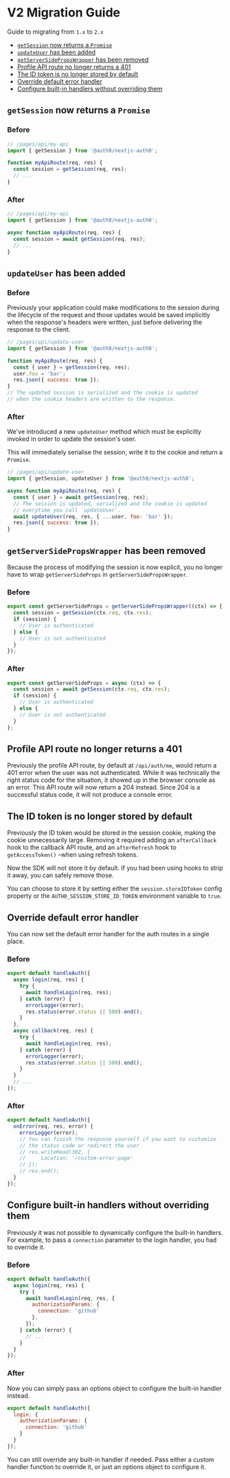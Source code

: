 # V2 Migration Guide

Guide to migrating from `1.x` to `2.x`

- [`getSession` now returns a `Promise`](#getsession-now-returns-a-promise)
- [`updateUser` has been added](#updateuser-has-been-added)
- [`getServerSidePropsWrapper` has been removed](#getserversidepropswrapper-has-been-removed)
- [Profile API route no longer returns a 401](#profile-api-route-no-longer-returns-a-401)
- [The ID token is no longer stored by default](#the-id-token-is-no-longer-stored-by-default)
- [Override default error handler](#override-default-error-handler)
- [Configure built-in handlers without overriding them](#configure-built-in-handlers-without-overriding-them)

## `getSession` now returns a `Promise`

### Before

```js
// /pages/api/my-api
import { getSession } from '@auth0/nextjs-auth0';

function myApiRoute(req, res) {
  const session = getSession(req, res);
  // ...
}
```

### After

```js
// /pages/api/my-api
import { getSession } from '@auth0/nextjs-auth0';

async function myApiRoute(req, res) {
  const session = await getSession(req, res);
  // ...
}
```

## `updateUser` has been added

### Before

Previously your application could make modifications to the session during the lifecycle of the request and those updates would be saved implicitly when the response's headers were written, just before delivering the response to the client.

```js
// /pages/api/update-user
import { getSession } from '@auth0/nextjs-auth0';

function myApiRoute(req, res) {
  const { user } = getSession(req, res);
  user.foo = 'bar';
  res.json({ success: true });
}
// The updated session is serialized and the cookie is updated
// when the cookie headers are written to the response.
```

### After

We've introduced a new `updateUser` method which must be explicitly invoked in order to update the session's user.

This will immediately serialise the session, write it to the cookie and return a `Promise`.

```js
// /pages/api/update-user
import { getSession, updateUser } from '@auth0/nextjs-auth0';

async function myApiRoute(req, res) {
  const { user } = await getSession(req, res);
  // The session is updated, serialized and the cookie is updated
  // everytime you call `updateUser`.
  await updateUser(req, res, { ...user, foo: 'bar' });
  res.json({ success: true });
}
```

## `getServerSidePropsWrapper` has been removed

Because the process of modifying the session is now explicit, you no longer have to wrap `getServerSideProps` in `getServerSidePropsWrapper`.

### Before

```js
export const getServerSideProps = getServerSidePropsWrapper((ctx) => {
  const session = getSession(ctx.req, ctx.res);
  if (session) {
    // User is authenticated
  } else {
    // User is not authenticated
  }
});
```

### After

```js
export const getServerSideProps = async (ctx) => {
  const session = await getSession(ctx.req, ctx.res);
  if (session) {
    // User is authenticated
  } else {
    // User is not authenticated
  }
};
```

## Profile API route no longer returns a 401

Previously the profile API route, by default at `/api/auth/me`, would return a 401 error when the user was not authenticated. While it was technically the right status code for the situation, it showed up in the browser console as an error. This API route will now return a 204 instead. Since 204 is a successful status code, it will not produce a console error.

## The ID token is no longer stored by default

Previously the ID token would be stored in the session cookie, making the cookie unnecessarily large. Removing it required adding an `afterCallback` hook to the callback API route, and an `afterRefresh` hook to `getAccessToken()` –when using refresh tokens.

Now the SDK will not store it by default. If you had been using hooks to strip it away, you can safely remove those.

You can choose to store it by setting either the `session.storeIDToken` config property or the `AUTH0_SESSION_STORE_ID_TOKEN` environment variable to `true`.

## Override default error handler

You can now set the default error handler for the auth routes in a single place.

### Before

```js
export default handleAuth({
  async login(req, res) {
    try {
      await handleLogin(req, res);
    } catch (error) {
      errorLogger(error);
      res.status(error.status || 500).end();
    }
  },
  async callback(req, res) {
    try {
      await handleLogin(req, res);
    } catch (error) {
      errorLogger(error);
      res.status(error.status || 500).end();
    }
  }
  // ...
});
```

### After

```js
export default handleAuth({
  onError(req, res, error) {
    errorLogger(error);
    // You can finish the response yourself if you want to customize
    // the status code or redirect the user
    // res.writeHead(302, {
    //     Location: '/custom-error-page'
    // });
    // res.end();
  }
});
```

## Configure built-in handlers without overriding them

Previously it was not possible to dynamically configure the built-in handlers. For example, to pass a `connection` parameter to the login handler, you had to override it.

### Before

```js
export default handleAuth({
  async login(req, res) {
    try {
      await handleLogin(req, res, {
        authorizationParams: {
          connection: 'github'
        },
      });
    } catch (error) {
      // ...
    }
  }
});
```

### After

Now you can simply pass an options object to configure the built-in handler instead.

```js
export default handleAuth({
  login: {
    authorizationParams: {
      connection: 'github'
    }
  }
});
```

You can still override any built-in handler if needed. Pass either a custom handler function to override it, or just an options object to configure it.
